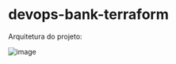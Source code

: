 # devops-bank-terraform

Arquitetura do projeto:

![image](https://user-images.githubusercontent.com/67326160/111818625-26242980-88be-11eb-91ac-8befedef739e.png)
